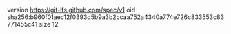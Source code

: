 version https://git-lfs.github.com/spec/v1
oid sha256:b960f01aec12f0393d5b9a3b2ccaa752a4340a774e726c833553c83771455c41
size 12
